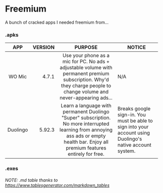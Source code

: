 # Freemium
A bunch of cracked apps I needed freemium from...

### .apks
| APP 	| VERSION 	| PURPOSE 	| NOTICE 	|
|:---:	|---:	|:---:	|---	|
| WO Mic 	| 4.7.1 	| Use your phone as a mic for PC. No ads + adjustable volume with permanent premium subscription.  Why'd they charge people to change volume and never-appearing ads... 	| N/A 	|
| Duolingo 	| 5.92.3 	| Learn a language with permanent Duolingo "Super" subscription. No more interrupted learning from annoying ass ads or empty health bar. Enjoy all premium features entirely for free. 	| Breaks google sign-in. You must be able to sign into your account using Duolingo's native account system. 	|

### .exes


###### NOTE: .md table thanks to https://www.tablesgenerator.com/markdown_tables